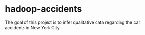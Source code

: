 # hadoop-accidents
The goal of this project is to infer qualitative data regarding the car accidents in New York City.
